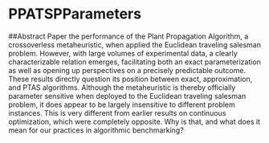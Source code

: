 # PPATSPParameters

##Abstract Paper
the performance of the Plant Propagation Algorithm, a crossoverless
metaheuristic, when applied the Euclidean traveling salesman
problem. However, with large volumes of experimental data, a
clearly characterizable relation emerges, facilitating both an exact
parameterization as well as opening up perspectives on a precisely
predictable outcome. These results directly question its position
between exact, approximation, and PTAS algorithms.
Although the metaheuristic is thereby officially parameter sensitive
when deployed to the Euclidean traveling salesman problem, it
does appear to be largely insensitive to different problem instances.
This is very different from earlier results on continuous optimization,
which were completely opposite. Why is that, and what does
it mean for our practices in algorithmic benchmarking?
